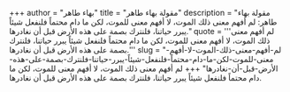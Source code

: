 +++
author = "بهاء طاهر"
title = "مقولة بهاء طاهر"
description = "مقولة بهاء طاهر: لم أفهم معنى ذلك الموت، لا أفهم معنى للموت، لكن ما دام محتماً فلنفعل شيئاً يبرر حياتنا، فلنترك بصمة على هذه الأرض قبل أن نغادرها."
quote = '''لم أفهم معنى ذلك الموت، لا أفهم معنى للموت، لكن ما دام محتماً فلنفعل شيئاً يبرر حياتنا، فلنترك بصمة على هذه الأرض قبل أن نغادرها.''' 
slug = "لم-أفهم-معنى-ذلك-الموت-لا-أفهم-معنى-للموت-لكن-ما-دام-محتماً-فلنفعل-شيئاً-يبرر-حياتنا-فلنترك-بصمة-على-هذه-الأرض-قبل-أن-نغادرها"
+++
لم أفهم معنى ذلك الموت، لا أفهم معنى للموت، لكن ما دام محتماً فلنفعل شيئاً يبرر حياتنا، فلنترك بصمة على هذه الأرض قبل أن نغادرها.
